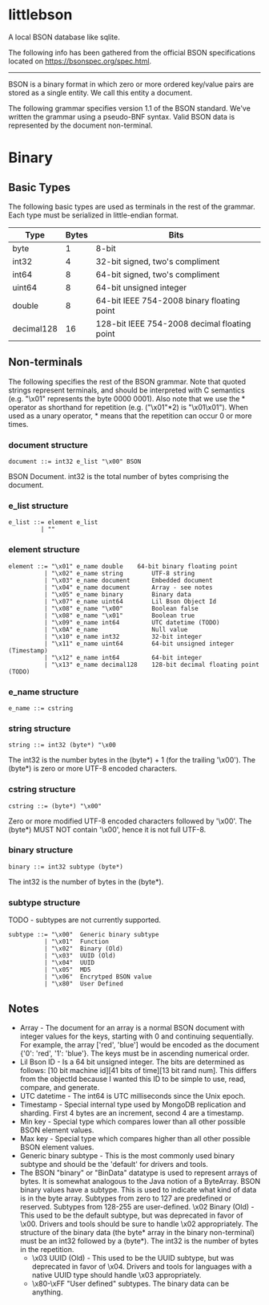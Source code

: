 # littlebson
A local BSON database like sqlite.

The following info has been gathered from the official BSON specifications located on https://bsonspec.org/spec.html.

---

BSON is a binary format in which zero or more ordered key/value pairs are stored as a single entity. We call this entity a document.

The following grammar specifies version 1.1 of the BSON standard. We've written the grammar using a pseudo-BNF syntax. Valid BSON data is represented by the document non-terminal.

# Binary
## Basic Types
The following basic types are used as terminals in the rest of the grammar. Each type must be serialized in little-endian format.

|Type|Bytes|Bits|
|----|-----|----|
|byte|1|8-bit|
|int32|4|32-bit signed, two's compliment|
|int64|8|64-bit signed, two's compliment|
|uint64|8|64-bit unsigned integer|
|double|8|64-bit IEEE 754-2008 binary floating point|
|decimal128|16|128-bit IEEE 754-2008 decimal floating point|

## Non-terminals
The following specifies the rest of the BSON grammar. Note that quoted strings represent terminals, and should be interpreted with C semantics (e.g. "\x01" represents the byte 0000 0001). Also note that we use the * operator as shorthand for repetition (e.g. ("\x01"*2) is "\x01\x01"). When used as a unary operator, * means that the repetition can occur 0 or more times.

### document structure

```
document ::= int32 e_list "\x00" BSON 
```
BSON Document. int32 is the total number of bytes comprising the document.

### e_list structure

```
e_list ::= element e_list
         | ""
```

### element structure
```
element ::= "\x01" e_name double    64-bit binary floating point
          | "\x02" e_name string        UTF-8 string
          | "\x03" e_name document      Embedded document  
          | "\x04" e_name document      Array - see notes
          | "\x05" e_name binary        Binary data
          | "\x07" e_name uint64        Lil Bson Object Id
          | "\x08" e_name "\x00"        Boolean false
          | "\x08" e_name "\x01"        Boolean true
          | "\x09" e_name int64         UTC datetime (TODO)
          | "\x0A" e_name               Null value
          | "\x10" e_name int32         32-bit integer
          | "\x11" e_name uint64        64-bit unsigned integer (Timestamp)
          | "\x12" e_name int64         64-bit integer
          | "\x13" e_name decimal128    128-bit decimal floating point (TODO)
```
### e_name structure
```
e_name ::= cstring
```

### string structure
```
string ::= int32 (byte*) "\x00   
```
The int32 is the number bytes in the (byte*) + 1 (for the trailing '\x00'). The (byte*) is zero or more UTF-8 encoded characters.

### cstring structure
```
cstring ::= (byte*) "\x00"
```
Zero or more modified UTF-8 encoded characters followed by '\x00'. The (byte*) MUST NOT contain '\x00', hence it is not full UTF-8.

### binary structure
```
binary ::= int32 subtype (byte*)
```
The int32 is the number of bytes in the (byte*).

### subtype structure
TODO - subtypes are not currently supported.
```
subtype ::= "\x00"  Generic binary subtype
          | "\x01"  Function
          | "\x02"  Binary (Old)
          | "\x03"  UUID (Old)
          | "\x04"  UUID
          | "\x05"  MD5
          | "\x06"  Encrytped BSON value
          | "\x80"  User Defined
```

## Notes

- Array - The document for an array is a normal BSON document with integer values for the keys, starting with 0 and continuing sequentially. For example, the array ['red', 'blue'] would be encoded as the document {'0': 'red', '1': 'blue'}. The keys must be in ascending numerical order.
- Lil Bson ID - Is a 64 bit unsigned integer. The bits are determined as follows: [10 bit machine id][41 bits of time][13 bit rand num]. This differs from the objectId because I wanted this ID to be simple to use, read, compare, and generate.
- UTC datetime - The int64 is UTC milliseconds since the Unix epoch.
- Timestamp - Special internal type used by MongoDB replication and sharding. First 4 bytes are an increment, second 4 are a timestamp.
- Min key - Special type which compares lower than all other possible BSON element values.
- Max key - Special type which compares higher than all other possible BSON element values.
- Generic binary subtype - This is the most commonly used binary subtype and should be the 'default' for drivers and tools.
- The BSON "binary" or "BinData" datatype is used to represent arrays of bytes. It is somewhat analogous to the Java notion of a ByteArray. BSON binary values have a subtype. This is used to indicate what kind of data is in the byte array. Subtypes from zero to 127 are predefined or reserved. Subtypes from 128-255 are user-defined.
\x02 Binary (Old) - This used to be the default subtype, but was deprecated in favor of \x00. Drivers and tools should be sure to handle \x02 appropriately. The structure of the binary data (the byte* array in the binary non-terminal) must be an int32 followed by a (byte*). The int32 is the number of bytes in the repetition.
  - \x03 UUID (Old) - This used to be the UUID subtype, but was deprecated in favor of \x04. Drivers and tools for languages with a native UUID type should handle \x03 appropriately.
  - \x80-\xFF "User defined" subtypes. The binary data can be anything.
